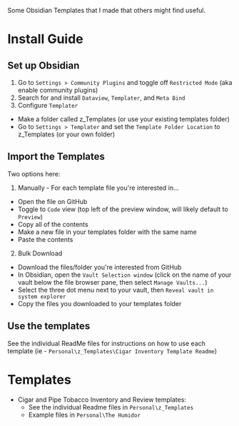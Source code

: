 Some Obsidian Templates that I made that others might find useful.

# Install Guide

## Set up Obsidian
1) Go to `Settings > Community Plugins` and toggle off `Restricted Mode` (aka enable community plugins)
2) Search for and install `Dataview`, `Templater`, and `Meta Bind`
3) Configure `Templater`
- Make a folder called z_Templates (or use your existing templates folder)
- Go to `Settings > Templater` and set the `Template Folder Location` to z_Templates (or your own folder)

## Import the Templates
Two options here:
1) Manually - For each template file you're interested in...
- Open the file on GitHub
- Toggle to `Code` view (top left of the preview window, will likely default to `Preview`)
- Copy all of the contents
- Make a new file in your templates folder with the same name
- Paste the contents
2) Bulk Download
- Download the files/folder you're interested from GitHub
- In Obsidian, open the `Vault Selection window` (click on the name of your vault below the file browser pane, then select `Manage Vaults...`)
- Select the three dot menu next to your vault, then `Reveal vault in system explorer`
- Copy the files you downloaded to your templates folder

## Use the templates
See the individual ReadMe files for instructions on how to use each template (ie - `Personal\z_Templates\Cigar Inventory Template Readme`)

# Templates

- Cigar and Pipe Tobacco Inventory and Review templates:
    - See the individual Readme files in `Personal\z_Templates`
    - Example files in `Personal\The Humidor`
